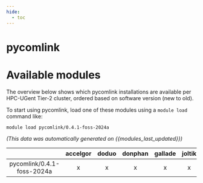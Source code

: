```yaml
---
hide:
  - toc
---
```


pycomlink
=========

# Available modules


The overview below shows which pycomlink installations are available per HPC-UGent Tier-2 cluster, ordered based on software version (new to old).

To start using pycomlink, load one of these modules using a `module load` command like:

```shell
module load pycomlink/0.4.1-foss-2024a
```

*(This data was automatically generated on {{modules_last_updated}})*

| |accelgor|doduo|donphan|gallade|joltik|litleo|shinx|
| :---: | :---: | :---: | :---: | :---: | :---: | :---: | :---: |
|pycomlink/0.4.1-foss-2024a|x|x|x|x|x|x|x|

